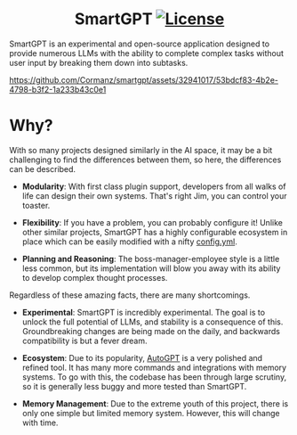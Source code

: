 <h1 align="center">
    <strong>SmartGPT</strong>
    <a href="LICENSE.md">
        <img alt="License" src="https://img.shields.io/github/license/Cormanz/smartgpt?style=flat-square" />
    </a>
</h1>

SmartGPT is an experimental and open-source application designed to provide numerous LLMs with the ability to complete complex tasks without user input by breaking them down into subtasks.

https://github.com/Cormanz/smartgpt/assets/32941017/53bdcf83-4b2e-4798-b3f2-1a233b43c0e1

# Why?

With so many projects designed similarly in the AI space, it may be a bit challenging to find the differences between them, so here, the differences can be described.

- **Modularity**: With first class plugin support, developers from all walks of life can design their own systems. That's right Jim, you can control your toaster.

- **Flexibility**: If you have a problem, you can probably configure it! Unlike other similar projects, SmartGPT has a highly configurable ecosystem in place which can be easily modified with a nifty [config.yml](config.example.yml).

- **Planning and Reasoning**: The boss-manager-employee style is a little less common, but its implementation will blow you away with its ability to develop complex thought processes. 

Regardless of these amazing facts, there are many shortcomings.

- **Experimental**: SmartGPT is incredibly experimental. The goal is to unlock the full potential of LLMs, and stability is a consequence of this. Groundbreaking changes are being made on the daily, and backwards compatibility is but a fever dream.

- **Ecosystem**: Due to its popularity, [AutoGPT](https://github.com/Torantulino/Auto-GPT) is a very polished and refined tool. It has many more commands and integrations with memory systems. To go with this, the codebase has been through large scrutiny, so it is generally less buggy and more tested than SmartGPT.

- **Memory Management**: Due to the extreme youth of this project, there is only one simple but limited memory system. However, this will change with time.